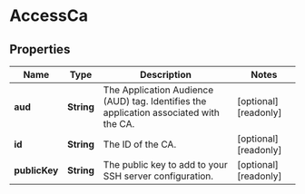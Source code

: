

# AccessCa


## Properties

| Name | Type | Description | Notes |
|------------ | ------------- | ------------- | -------------|
|**aud** | **String** | The Application Audience (AUD) tag. Identifies the application associated with the CA. |  [optional] [readonly] |
|**id** | **String** | The ID of the CA. |  [optional] [readonly] |
|**publicKey** | **String** | The public key to add to your SSH server configuration. |  [optional] [readonly] |



